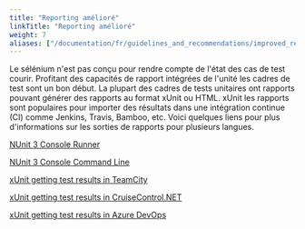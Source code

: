```yaml
---
title: "Reporting amélioré"
linkTitle: "Reporting amélioré"
weight: 7
aliases: ["/documentation/fr/guidelines_and_recommendations/improved_reporting/"]  
---
```


Le sélénium n'est pas conçu pour rendre compte de l'état des cas de test
courir. Profitant des capacités de rapport intégrées de l'unité
les cadres de test sont un bon début. La plupart des cadres de tests unitaires ont
rapports pouvant générer des rapports au format xUnit ou HTML. xUnit
les rapports sont populaires pour importer des résultats dans une intégration continue
(CI) comme Jenkins, Travis, Bamboo, etc. Voici quelques liens
pour plus d'informations sur les sorties de rapports pour plusieurs langues.
<!-- TODO: Add links.-->
[NUnit 3 Console Runner](//github.com/nunit/docs/wiki/Console-Runner)

[NUnit 3 Console Command Line](//github.com/nunit/docs/wiki/Console-Command-Line)

[xUnit getting test results in TeamCity](//xunit.net/docs/getting-test-results-in-teamcity)

[xUnit getting test results in CruiseControl.NET](//xunit.net/docs/getting-test-results-in-ccnet)

[xUnit getting test results in Azure DevOps](//xunit.net/docs/getting-test-results-in-azure-devops)
